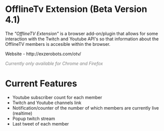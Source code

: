 # OfflineTv Extension (Beta Version 4.1)
<p> The <i>"OfflineTV Extension"</i> is a browser add-on/plugin that allows for some interaction with the Twitch and Youtube API's so that information about the OfflineTV members is accesible within the browser.</p>
<p> Website - http://exzerobots.com/otv/ </p>
<p> <i> <font color="grey"> Currently only available for Chrome and Firefox </font> </i> </p>

# Current Features
<ul>
  <li> Youtube subscriber count for each member </li>
  <li> Twitch and Youtube channels link </li>
  <li> Notification/counter of the number of which members are currently live (realtime) </li>
  <li> Popup twitch stream </li>
  <li> Last tweet of each member </li>
</ul>

